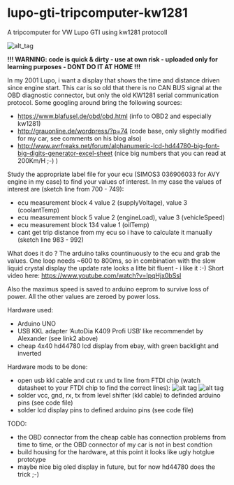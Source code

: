# lupo-gti-tripcomputer-kw1281
A tripcomputer for VW Lupo GTI using kw1281 protocoll

![alt_tag](https://raw.githubusercontent.com/mkirbst/lupo-gti-tripcomputer-kw1281/master/hardware/tripcomputer.JPG)

**!!! WARNING: code is quick & dirty - use at own risk - uploaded only for learning purposes - DONT DO IT AT HOME !!!**

In my 2001 Lupo, i want a display that shows the time and distance driven since engine start. This car is so old that there is no CAN BUS signal at the OBD diagnostic connector, but only the old KW1281 serial communication protocol. Some googling around bring the following sources:

* https://www.blafusel.de/obd/obd.html  (info to OBD2 and especially kw1281)
* http://grauonline.de/wordpress/?p=74  (code base, only slightly modified for my car, see comments on his blog also)
* http://www.avrfreaks.net/forum/alphanumeric-lcd-hd44780-big-font-big-digits-generator-excel-sheet (nice big numbers that you can read at 200Km/H ;-) )

Study the appropriate label file for your ecu (SIMOS3 036906033 for AVY engine in my case) to find your values of interest.
In my case the values of interest are (sketch line from 700 - 749):
* ecu measurement block 4 value 2 (supplyVoltage), value 3 (coolantTemp)
* ecu measurement block 5 value 2 (engineLoad), value 3 (vehicleSpeed)
* ecu measurement block 134 value 1 (oilTemp)
* cant get trip distance from my ecu so i have to calculate it manually (sketch line 983 - 992)

What does it do ?
The arduino talks countinuously to the ecu and grab the values. One loop needs ~600 to 800ms, so in combination with the slow liquid crystal display the update rate looks a litte bit fluent - i like it :-) Short video here: https://www.youtube.com/watch?v=IpqHjx0bSsI

Also the maximus speed is saved to arduino eeprom to survive loss of power. All the other values are zeroed by power loss.

Hardware used:
* Arduino UNO
* USB KKL adapter ‘AutoDia K409 Profi USB‘ like recommendet by Alexander (see link2 above)
* cheap 4x40 hd44780 lcd display from ebay, with green backlight and inverted

Hardware mods to be done:
* open usb kkl cable and cut rx und tx line from FTDI chip (watch datasheet to your FTDI chip to find the correct lines):
![alt tag](https://raw.githubusercontent.com/mkirbst/lupo-gti-tripcomputer-kw1281/master/hardware/01-modify-upper-side.png)
![alt tag](https://raw.githubusercontent.com/mkirbst/lupo-gti-tripcomputer-kw1281/master/hardware/01-modify-lower-side.png)
* solder vcc, gnd, rx, tx from level shifter (kkl cable) to definded arduino pins (see code file)
* solder lcd display pins to defined arduino pins (see code file)

TODO:
* the OBD connector from the cheap cable has connection problems from time to time, or the OBD connector of my car is not in best condtion
* build housing for the hardware, at this point it looks like ugly hotglue prototype 
* maybe nice big oled display in future, but for now hd44780 does the trick ;-)
